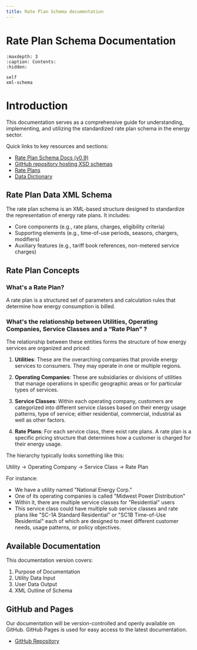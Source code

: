 ```yaml
---
title: Rate Plan Schema documentation
---
```


# Rate Plan Schema Documentation

```{toctree}
:maxdepth: 3
:caption: Contents:
:hidden:

self
xml-schema
```

# Introduction

This documentation serves as a comprehensive guide for understanding, implementing, and utilizing the standardized rate plan schema in the energy sector.

 Quick links to key resources and sections:
  - [Rate Plan Schema Docs (v0.9)](https://flux-tailor.github.io/rate-plan-documentation/_static/rate-plan-schema-docs/v0.9/rate_plan_data_input.html)
  - [GitHub repository hosting XSD schemas](https://github.com/Flux-Tailor/rate-plan-schema)
  - [Rate Plans ](#rate-plans)
  - [Data Dictionary](https://iedr-public-static-files.s3.amazonaws.com/documentation/IEDR_DataDictionary-RatePlanData_V001_20240112.pdf)


## Rate Plan Data XML Schema

The rate plan schema is an XML-based structure designed to standardize the representation of energy rate plans. It includes:

- Core components (e.g., rate plans, charges, eligibility criteria)
- Supporting elements (e.g., time-of-use periods, seasons, chargers, modifiers)
- Auxiliary features (e.g., tariff book references, non-metered service charges)

## Rate Plan Concepts

### What's a Rate Plan?

A rate plan is a structured set of parameters and calculation rules that determine how energy consumption is billed. 


### What's the relationship between Utilities, Operating Companies, Service Classes and a “Rate Plan” ?

The relationship between these entities forms the structure of how energy services are organized and priced:

1. **Utilities**: These are the overarching companies that provide energy services to consumers. They may operate in one or multiple regions.

2. **Operating Companies**: These are subsidiaries or divisions of utilities that manage operations in specific geographic areas or for particular types of services.

3. **Service Classes**: Within each operating company, customers are categorized into different service classes based on their energy usage patterns, type of service; either residential, commercial, industrial as well as other factors.

4. **Rate Plans**: For each service class, there exist rate plans. A rate plan is a specific pricing structure that determines how a customer is charged for their energy usage.

The hierarchy typically looks something like this:

Utility → Operating Company → Service Class → Rate Plan

For instance:
- We have a utility named "National Energy Corp."
- One of its operating companies is called "Midwest Power Distribution"
- Within it, there are multiple service classes for "Residential" users
- This service class could have multiple sub service classes and rate plans like "SC-1A Standard Residential" or "SC1B Time-of-Use Residential" each of which are designed to meet different customer needs, usage patterns, or policy objectives.

## Available Documentation

This documentation version covers:

1. Purpose of Documentation
2. Utility Data Input
3. User Data Output
4. XML Outline of Schema

## GitHub and Pages

Our documentation will be version-controlled and openly available on GitHub. GitHub Pages is used for easy access to the latest documentation.

- [GitHub Repository](https://github.com/Flux-Tailor/rate-plan-documentation)
